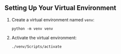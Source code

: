 ## Setting Up Your Virtual Environment

1. Create a virtual environment named `venv`:
    ```
    python -m venv venv
    ```

2. Activate the virtual environment:
    ```
    ./venv/Scripts/activate
    ```